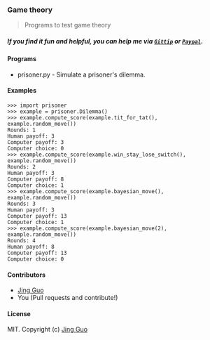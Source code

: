 ### Game theory

> Programs to test game theory

##### If you find it fun and helpful, you can help me via [`Gittip`](https://www.gittip.com/guojing0/) or [`Paypal`](https://www.paypal.com/cgi-bin/webscr?cmd=_s-xclick&hosted_button_id=Y6RGUQ552NHKS).

#### Programs

* prisoner.py - Simulate a prisoner's dilemma.

#### Examples

```
>>> import prisoner
>>> example = prisoner.Dilemma()
>>> example.compute_score(example.tit_for_tat(), example.random_move())
Rounds: 1
Human payoff: 3
Computer payoff: 3
Computer choice: 0
>>> example.compute_score(example.win_stay_lose_switch(), example.random_move()) 
Rounds: 2
Human payoff: 3
Computer payoff: 8
Computer choice: 1
>>> example.compute_score(example.bayesian_move(), example.random_move()) 
Rounds: 3
Human payoff: 3
Computer payoff: 13
Computer choice: 1
>>> example.compute_score(example.bayesian_move(2), example.random_move())
Rounds: 4
Human payoff: 8
Computer payoff: 13
Computer choice: 0
```

#### Contributors

* [Jing Guo](http://guoj.org/)
* You (Pull requests and contribute!)

#### License

MIT. Copyright (c) [Jing Guo](http://guoj.org/)